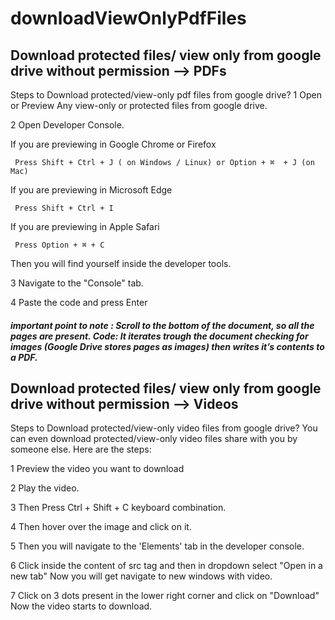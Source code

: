# downloadViewOnlyPdfFiles
## Download protected files/ view only from google drive without permission --> PDFs

Steps to Download protected/view-only pdf files from google drive?
1 Open or Preview Any view-only or protected files from google drive.

2 Open Developer Console.

   If you are previewing in Google Chrome or Firefox

     Press Shift + Ctrl + J ( on Windows / Linux) or Option + ⌘  + J (on Mac)

   If you are previewing in Microsoft Edge 

     Press Shift + Ctrl + I 
   If you are previewing in Apple Safari

     Press Option + ⌘ + C

Then you will find yourself inside the developer tools.

3  Navigate to the "Console" tab.

4  Paste the code and press Enter

##### important point to note : Scroll to the bottom of the document, so all the pages are present. Code: It iterates trough the document checking for images (Google Drive stores pages as images) then writes it’s contents to a PDF.



## Download protected files/ view only from google drive without permission --> Videos


Steps to Download protected/view-only video files from google drive?
 You can even download protected/view-only video files share with you by someone else. Here are the steps:
 
1 Preview the video you want to download
 
2  Play the video.
 
3 Then Press Ctrl + Shift + C keyboard combination.
 
4 Then hover over the image and click on it.
 
5 Then you will navigate to the 'Elements' tab in the developer console.
 
6  Click inside the content of src tag and then in dropdown select "Open in a new tab"
Now you will get navigate to new windows with video.
 
7 Click on 3 dots present in the lower right corner and click on "Download"
Now the video starts to download.
